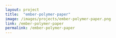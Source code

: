 ```yaml
---
layout: project
title:  "ember-polymer-paper"
image: /images/projects/ember-polymer-paper.png
link: /ember-polymer-paper
permalink: /ember-polymer-paper
---
```

